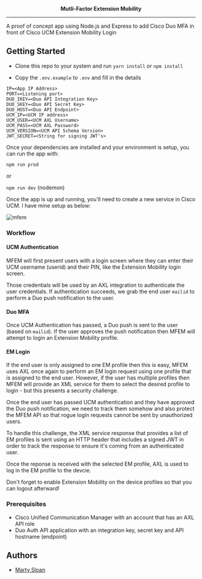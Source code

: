 <p align="center">
  <b>Mutli-Factor Extension Mobility</b><br>
</p>
<hr>

A proof of concept app using Node.js and Express to add Cisco Duo MFA in front of Cisco UCM Extension Mobility Login

## Getting Started

- Clone this repo to your system and run `yarn install` or `npm install`

- Copy the `.env.example` to `.env` and fill in the details

```
IP=<App IP Address>
PORT=<Listening port>
DUO_IKEY=<Duo API Integration Key>
DUO_SKEY=<Duo API Secret Key>
DUO_HOST=<Duo API Endpoint>
UCM_IP=<UCM IP address>
UCM_USER=<UCM AXL Username>
UCM_PASS=<UCM AXL Password>
UCM_VERSION=<UCM API Schema Version>
JWT_SECRET=<String for signing JWT's>
```

Once your dependencies are installed and your environment is setup, you can run the app with:

`npm run prod`

or

`npm run dev` (nodemon)

Once the app is up and running, you'll need to create a new service in Cisco UCM. I have mine setup as below:

![mfem](https://user-images.githubusercontent.com/6303820/73004837-fbcbfe80-3dd5-11ea-8b88-ec5dfd762368.png)

### Workflow

#### UCM Authentication

MFEM will first present users with a login screen where they can enter their UCM username (userid) and their PIN, like the Extension Mobility login screen.

Those credentials will be used by an AXL integration to authenticate the user credentials. If authentication succeeds, we grab the end user `mailid` to perform a Duo push notification to the user.

#### Duo MFA

Once UCM Authentication has passed, a Duo push is sent to the user (based on `mailid`). If the user approves the push notification then MFEM will attempt to login an Extension Mobility profile.

#### EM Login

If the end user is only assigned to one EM profile then this is easy, MFEM uses AXL once again to perform an EM login request using one profile that is assigned to the end user. However, if the user has multiple profiles then MFEM will provide an XML service for them to select the desired profile to login - but this presents a security challenge.

Once the end user has passed UCM authentication and they have approved the Duo push notification, we need to track them somehow and also protect the MFEM API so that rogue login requests cannot be sent by unauthorized users.

To handle this challenge, the XML service response that provides a list of EM profiles is sent using an HTTP header that includes a signed JWT in order to track the response to ensure it's coming from an authenticated user.

Once the reponse is received with the selected EM profile, AXL is used to log in the EM profile to the devcie.

Don't forget to enable Extension Mobility on the device profiles so that you can logout afterward!

### Prerequisites

- Cisco Unified Communication Manager with an account that has an AXL API role
- Duo Auth API application with an integration key, secret key and API hostname (endpoint)

## Authors

- [Marty Sloan](https://github.com/sloan58)
